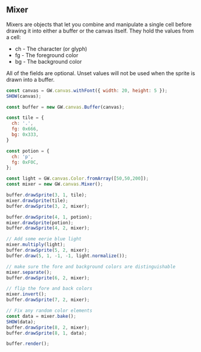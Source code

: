 
## Mixer

Mixers are objects that let you combine and manipulate a single cell before drawing it into either a buffer or the canvas itself.  They hold the values from a cell:
  * ch - The character (or glyph)
  * fg - The foreground color
  * bg - The background color
  
All of the fields are optional.  Unset values will not be used when the sprite is drawn into a buffer.
  
```js
const canvas = GW.canvas.withFont({ width: 20, height: 5 });
SHOW(canvas);

const buffer = new GW.canvas.Buffer(canvas);

const tile = {
  ch: '.', 
  fg: 0x666, 
  bg: 0x333,
}

const potion = {
  ch: 'p', 
  fg: 0xF0C,
};

const light = GW.canvas.Color.fromArray([50,50,200]);
const mixer = new GW.canvas.Mixer();

buffer.drawSprite(3, 1, tile);
mixer.drawSprite(tile);
buffer.drawSprite(3, 2, mixer);

buffer.drawSprite(4, 1, potion);
mixer.drawSprite(potion);
buffer.drawSprite(4, 2, mixer);

// Add some eerie blue light
mixer.multiply(light);
buffer.drawSprite(5, 2, mixer);
buffer.draw(5, 1, -1, -1, light.normalize());

// make sure the fore and background colors are distinguishable
mixer.separate();
buffer.drawSprite(6, 2, mixer);

// flip the fore and back colors
mixer.invert();
buffer.drawSprite(7, 2, mixer);

// Fix any random color elements
const data = mixer.bake();
SHOW(data);
buffer.drawSprite(8, 2, mixer);
buffer.drawSprite(8, 1, data);

buffer.render();
```




